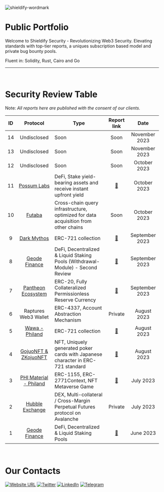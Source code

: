![shieldify-wordmark](https://github.com/shieldify-security/audits-portfolio/assets/133656516/2e532570-42cc-44c5-be61-fec9437aec70)

# Public Portfolio

Welcome to Shieldify Security - Revolutionizing Web3 Security. Elevating standards with top-tier reports, a uniques subscription based model and private bug bounty pools.

Fluent in: Solidity, Rust, Cairo and Go

<hr>
<br>

# Security Review Table

Note: _All reports here are published with the consent of our clients._

| ID  |                               Protocol                                | Type                                                                               |                     Report link                      |      Date      |
| :-: | :-------------------------------------------------------------------: | ---------------------------------------------------------------------------------- | :--------------------------------------------------: | :------------: |
| 14  |                              Undisclosed                              | Soon                                                                               |                         Soon                         | November 2023  |
| 13  |                              Undisclosed                              | Soon                                                                               |                         Soon                         | November 2023  |
| 12  |                              Undisclosed                              | Soon                                                                               |                         Soon                         |  October 2023  |
| 11  |               [Possum Labs](https://www.possumlabs.io/)               | DeFi, Stake yield-bearing assets and receive instant upfront yield                 |     [📄](reports/PossumLabs-Security-Review.pdf)     |  October 2023  |
| 10  |                     [Futaba](https://futaba.dev/)                     | Cross-chain query infrastructure, optimized for data acquisition from other chains |                         Soon                         |  October 2023  |
|  9  |                [Dark Mythos](https://dark-mythos.com/)                | ERC-721 collection                                                                 |     [📄](reports/DarkMythos-Security-Review.pdf)     | September 2023 |
|  8  |                [Geode Finance](https://www.geode.fi/)                 | DeFi, Decentralized & Liquid Staking Pools (Withdrawal-Module) - Second Review     |  [📄](reports/GeodeFinance-WM-Security-Review.pdf)   | September 2023 |
|  7  | [Pantheon Ecosystem](https://pantheon-ecosystem.gitbook.io/pantheon/) | ERC-20, Fully Collateralized Permissionless Reserve Currency                       | [📄](reports/PantheonEcosystem-Security-Review.pdf)  | September 2023 |
|  6  |                         Raptures Web3 Wallet                          | ERC-4337, Account Abstraction Mechanism                                            |                       Private                        |  August 2023   |
|  5  |              [Wawa - Philand](https://wawa.philand.xyz/)              | ERC-721 collection                                                                 |        [📄](reports/Wawa-Security-Review.pdf)        |  August 2023   |
|  4  |             [GojuoNFT & ZKojuoNFT](https://gojuonft.io/)              | NFT, Uniquely generated poker cards with Japanese character in ERC-721 standard    | [📄](reports/GojuoNFT-ZKojuoNFT-Security-Review.pdf) |  August 2023   |
|  3  |            [PHI Material - Philand](https://philand.xyz/)             | ERC-1155, ERC-2771Context, NFT Metaverse Game                                      |    [📄](reports/PHIMaterial-Security-Review.pdf)     |   July 2023    |
|  2  |              [Hubble Exchange](https://hubble.exchange/)              | DEX, Multi-collateral / Cross-Margin Perpetual Futures protocol on Avalanche       |                       Private                        |   July 2023    |
|  1  |                [Geode Finance](https://www.geode.fi/)                 | DeFi, Decentralized & Liquid Staking Pools                                         |    [📄](reports/GeodeFinance-Security-Review.pdf)    |   June 2023    |

<br>

# Our Contacts

[![Website URL](https://img.shields.io/badge/Website-4285F4?style=for-the-badge&logo=GoogleChrome&logoColor=white)](https://shieldify.org/)
[![Twitter](https://img.shields.io/badge/Twitter-%231DA1F2.svg?style=for-the-badge&logo=Twitter&logoColor=white)](https://twitter.com/ShieldifySec)
[![LinkedIn](https://img.shields.io/badge/linkedin-%230077B5.svg?style=for-the-badge&logo=linkedin&logoColor=white)](https://www.linkedin.com/company/shieldify-security/)
[![Telegram](https://img.shields.io/badge/Telegram-2CA5E0?style=for-the-badge&logo=telegram&logoColor=white)](https://telegram.me/researcherShieldify)

